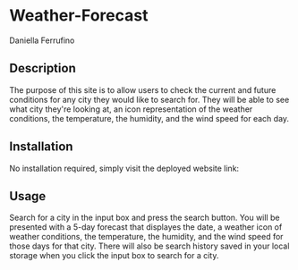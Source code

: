 # Weather-Forecast

Daniella Ferrufino

## Description

The purpose of this site is to allow users to check the current and future conditions for any city they would like to search for. They will be able to see what  city they're looking at, an icon representation of the weather conditions, the temperature, the humidity, and  the wind speed for each day.

## Installation

No installation required, simply visit the deployed website link: 


## Usage

Search for a city in the input box and press the search button. You will be presented with a 5-day forecast that displayes the date, a weather icon of weather conditions, the temperature, the humidity, and the wind speed for those days for that city. There will also be search history saved in your local storage when you click the input box to search for a city.